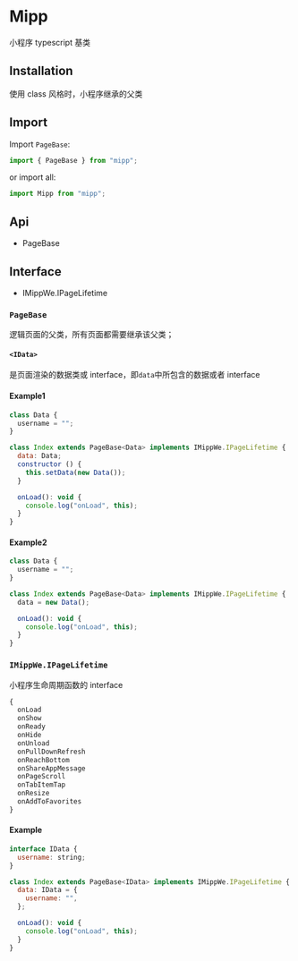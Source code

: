 # Mipp

小程序 typescript 基类

## Installation

使用 class 风格时，小程序继承的父类

## Import

Import `PageBase`:

```javascript
import { PageBase } from "mipp";
```

or import all:

```javascript
import Mipp from "mipp";
```

## Api

- PageBase<IData>

## Interface

- IMippWe.IPageLifetime

### `PageBase`

逻辑页面的父类，所有页面都需要继承该父类；

#### `<IData>`

是页面渲染的数据类或 interface，即`data`中所包含的数据或者 interface

#### Example1

```javascript
class Data {
  username = "";
}

class Index extends PageBase<Data> implements IMippWe.IPageLifetime {
  data: Data;
  constructor () {
    this.setData(new Data());
  }

  onLoad(): void {
    console.log("onLoad", this);
  }
}
```

#### Example2

```javascript
class Data {
  username = "";
}

class Index extends PageBase<Data> implements IMippWe.IPageLifetime {
  data = new Data();

  onLoad(): void {
    console.log("onLoad", this);
  }
}
```

### `IMippWe.IPageLifetime`

小程序生命周期函数的 interface

```txt
{
  onLoad
  onShow
  onReady
  onHide
  onUnload
  onPullDownRefresh
  onReachBottom
  onShareAppMessage
  onPageScroll
  onTabItemTap
  onResize
  onAddToFavorites
}
```

#### Example

```javascript
interface IData {
  username: string;
}

class Index extends PageBase<IData> implements IMippWe.IPageLifetime {
  data: IData = {
    username: "",
  };

  onLoad(): void {
    console.log("onLoad", this);
  }
}
```
